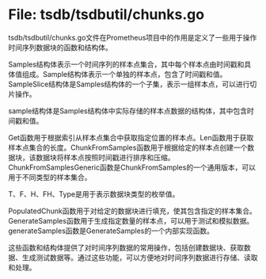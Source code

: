 # File: tsdb/tsdbutil/chunks.go

tsdb/tsdbutil/chunks.go文件在Prometheus项目中的作用是定义了一些用于操作时间序列数据块的函数和结构体。

Samples结构体表示一个时间序列的样本点集合，其中每个样本点由时间戳和具体值组成。Sample结构体表示一个单独的样本点，包含了时间戳和值。SampleSlice结构体是Samples结构体的一个子集，表示一组样本点，可以进行切片操作。

sample结构体是Samples结构体中实际存储的样本点数据的结构体，其中包含时间戳和值。

Get函数用于根据索引从样本点集合中获取指定位置的样本点。Len函数用于获取样本点集合的长度。ChunkFromSamples函数用于根据给定的样本点创建一个数据块，该数据块将样本点按照时间戳进行排序和压缩。ChunkFromSamplesGeneric函数是ChunkFromSamples的一个通用版本，可以用于不同类型的样本集合。

T、F、H、FH、Type是用于表示数据块类型的枚举值。

PopulatedChunk函数用于对给定的数据块进行填充，使其包含指定的样本集合。GenerateSamples函数用于生成指定数量的样本点，可以用于测试和模拟数据。generateSamples函数是GenerateSamples的一个内部实现函数。

这些函数和结构体提供了对时间序列数据的常用操作，包括创建数据块、获取数据、生成测试数据等。通过这些功能，可以方便地对时间序列数据进行存储、读取和处理。

